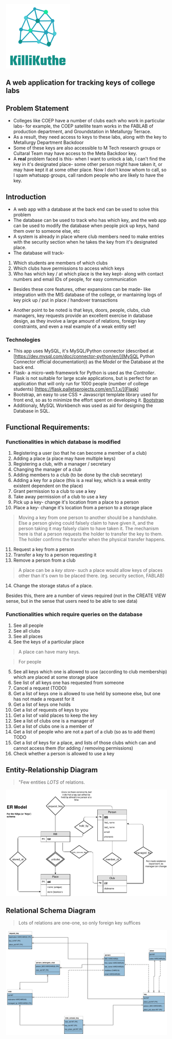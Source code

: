 ![Killi Kuthe?](app/static/images/killikuthelogo.png)
## A web application for tracking keys of college labs

## Problem Statement
* Colleges like COEP have a number of clubs each who work in particular labs- for example, the COEP satellite team works in the FABLAB of production department, and Groundstation in Metallurgy Terrace.
* As a result, they need access to keys to these labs, along with the key to Metallurgy Department Backdoor
* Some of these keys are also accessible to M Tech research groups or Cultaral Team may have access to the Meta Backdoor key.
* A **real** problem faced is this- when I want to unlock a lab, I can't find the key in it's designated place- some other person might have taken it, or may have kept it at some other place. Now I don't know whom to call, so I spam whatsapp groups, call random people who are likely to have the key.

## Introduction
* A web app with a database at the back end can be used to solve this problem
* The database can be used to track who has which key, and the web app can be used to modify the database when people pick up keys, hand them over to someone else, etc
* A system is already in place where club members need to make entries with the security section when he takes the key from it's designated place.
* The database will track-
 1. Which students are members of which clubs
 2. Which clubs have permissions to access which keys
 3. Who has which key / at which place is the key kept- along with contact numbers and email IDs of people, for easy communication
* Besides these core features, other expansions can be made- like integration with the MIS database of the college, or mantaining logs of key pick up / put in place / handover transactions

* Another point to be noted is that keys, doors, people, clubs, club managers, key requests provide an excellent exercise in database design, as they involve a large amount of relations, foreign key constraints, and even a real example of a weak entitiy set!

### Technologies
* This app uses MySQL, it's MySQL/Python connector (described at [https://dev.mysql.com/doc/connector-python/en/](MySQL Python Connector official documentation)) as the *Model* or the Database at the back end.
* Flask- a micro-web framework for Python is used as the *Controller*. Flask is not suitable for large scale applications, but is perfect for an application that will only run for 1000 people (number of college students) [https://flask.palletsprojects.com/en/1.1.x/](Flask)
* Bootstrap, an easy to use CSS + Javascript template library used for front end, so as to minimize the effort spent on developing it. [Bootstrap](https://getbootstrap.com/)
* Additionaly, MySQL Workbench was used as aid for designing the Database in SQL.


## Functional Requirements:

### Functionalities in which database is modified

1. Registering a user (so that he can become a member of a club)
2. Adding a place (a place may have multiple keys)
3. Registering a club, with a manager / secretary
4. Changing the manager of a club
5. Adding members to a club (to be done by the club secretary)
6. Adding a key for a place (this is a real key, which is a weak entity existent dependent on the place)
7. Grant permission to a club to use a key
8. Take away permission of a club to use a key
9. Pick up a key- change it's location from a place to a person
10. Place a key- change it's location from a person to a storage place

> Moving a key from one person to another should be a handshake. Else a person giving could falsely claim to have given it, and the person taking it may falsely claim to have taken it. The mechanism here is that a person requests the holder to transfer the key to them. The holder confirms the transfer when the physical transfer happens.

11. Request a key from a person
12. Transfer a key to a person requesting it
13. Remove a person from a club

> A place can be a *key store*- such a place would allow keys of places other than it's own to be placed there. (eg. security section, FABLAB)

14. Change the storage status of a place.

Besides this, there are a number of views required (not in the CREATE VIEW sense, but in the sense that users need to be able to see data)

### Functionalities which require queries on the database

1. See all people
2. See all clubs
3. See all places
4. See the keys of a particular place

> A place can have many keys.

> For people

5. See all keys which one is allowed to use (according to club membership) which are placed at some storage place
6. See list of all keys one has requested from someone
7. Cancel a request (TODO)
8. Get a list of keys one is allowed to use held by someone else, but one has not made a request for it
9. Get a list of keys one holds
10. Get a list of requests of keys to you
11. Get a list of valid places to keep the key
12. See a list of clubs one is a manager of
13. Get a list of clubs one is a member of
14. Get a list of people who are not a part of a club (so as to add them) TODO
15. Get a list of keys for a place, and lists of those clubs which can and cannot access them (for adding / removing permissions)
16. Check whether a person is allowed to use a key


## Entity-Relationship Diagram

> "Few entities *LOTS* of relations.

![ER Model for the Killya Database](doc/killya_er_model.png)


## Relational Schema Diagram

> Lots of relations are one-one, so only foreign key suffices

![Schema Diagram for the Killya Database](doc/killya_relational_schema.png)
